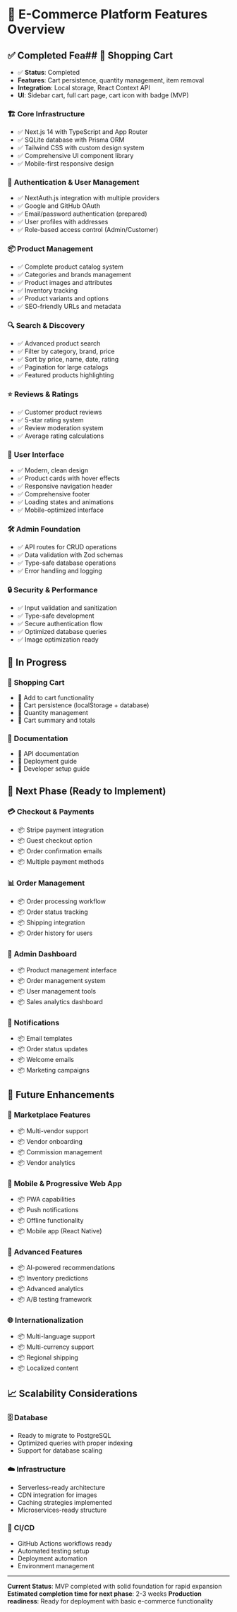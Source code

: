# 🎯 E-Commerce Platform Features Overview

## ✅ Completed Fea## 🛒 Shopping Cart
- ✅ **Status**: Completed
- **Features**: Cart persistence, quantity management, item removal
- **Integration**: Local storage, React Context API
- **UI**: Sidebar cart, full cart page, cart icon with badge (MVP)

### 🏗️ **Core Infrastructure**
- ✅ Next.js 14 with TypeScript and App Router
- ✅ SQLite database with Prisma ORM
- ✅ Tailwind CSS with custom design system
- ✅ Comprehensive UI component library
- ✅ Mobile-first responsive design

### 👤 **Authentication & User Management**
- ✅ NextAuth.js integration with multiple providers
- ✅ Google and GitHub OAuth
- ✅ Email/password authentication (prepared)
- ✅ User profiles with addresses
- ✅ Role-based access control (Admin/Customer)

### 📦 **Product Management**
- ✅ Complete product catalog system
- ✅ Categories and brands management
- ✅ Product images and attributes
- ✅ Inventory tracking
- ✅ Product variants and options
- ✅ SEO-friendly URLs and metadata

### 🔍 **Search & Discovery**
- ✅ Advanced product search
- ✅ Filter by category, brand, price
- ✅ Sort by price, name, date, rating
- ✅ Pagination for large catalogs
- ✅ Featured products highlighting

### ⭐ **Reviews & Ratings**
- ✅ Customer product reviews
- ✅ 5-star rating system
- ✅ Review moderation system
- ✅ Average rating calculations

### 🎨 **User Interface**
- ✅ Modern, clean design
- ✅ Product cards with hover effects
- ✅ Responsive navigation header
- ✅ Comprehensive footer
- ✅ Loading states and animations
- ✅ Mobile-optimized interface

### 🛠️ **Admin Foundation**
- ✅ API routes for CRUD operations
- ✅ Data validation with Zod schemas
- ✅ Type-safe database operations
- ✅ Error handling and logging

### 🔒 **Security & Performance**
- ✅ Input validation and sanitization
- ✅ Type-safe development
- ✅ Secure authentication flow
- ✅ Optimized database queries
- ✅ Image optimization ready

## 🚧 In Progress

### 🛒 **Shopping Cart**
- 🔄 Add to cart functionality
- 🔄 Cart persistence (localStorage + database)
- 🔄 Quantity management
- 🔄 Cart summary and totals

### 📖 **Documentation**
- 🔄 API documentation
- 🔄 Deployment guide
- 🔄 Developer setup guide

## 📅 Next Phase (Ready to Implement)

### 💳 **Checkout & Payments**
- 📦 Stripe payment integration
- 📦 Guest checkout option
- 📦 Order confirmation emails
- 📦 Multiple payment methods

### 📊 **Order Management**
- 📦 Order processing workflow
- 📦 Order status tracking
- 📦 Shipping integration
- 📦 Order history for users

### 👔 **Admin Dashboard**
- 📦 Product management interface
- 📦 Order management system
- 📦 User management tools
- 📦 Sales analytics dashboard

### 📧 **Notifications**
- 📦 Email templates
- 📦 Order status updates
- 📦 Welcome emails
- 📦 Marketing campaigns

## 🚀 Future Enhancements

### 🏪 **Marketplace Features**
- 📦 Multi-vendor support
- 📦 Vendor onboarding
- 📦 Commission management
- 📦 Vendor analytics

### 📱 **Mobile & Progressive Web App**
- 📦 PWA capabilities
- 📦 Push notifications
- 📦 Offline functionality
- 📦 Mobile app (React Native)

### 🤖 **Advanced Features**
- 📦 AI-powered recommendations
- 📦 Inventory predictions
- 📦 Advanced analytics
- 📦 A/B testing framework

### 🌐 **Internationalization**
- 📦 Multi-language support
- 📦 Multi-currency support
- 📦 Regional shipping
- 📦 Localized content

## 📈 Scalability Considerations

### 🗄️ **Database**
- Ready to migrate to PostgreSQL
- Optimized queries with proper indexing
- Support for database scaling

### ☁️ **Infrastructure**
- Serverless-ready architecture
- CDN integration for images
- Caching strategies implemented
- Microservices-ready structure

### 🔄 **CI/CD**
- GitHub Actions workflows ready
- Automated testing setup
- Deployment automation
- Environment management

---

**Current Status**: MVP completed with solid foundation for rapid expansion
**Estimated completion time for next phase**: 2-3 weeks
**Production readiness**: Ready for deployment with basic e-commerce functionality
